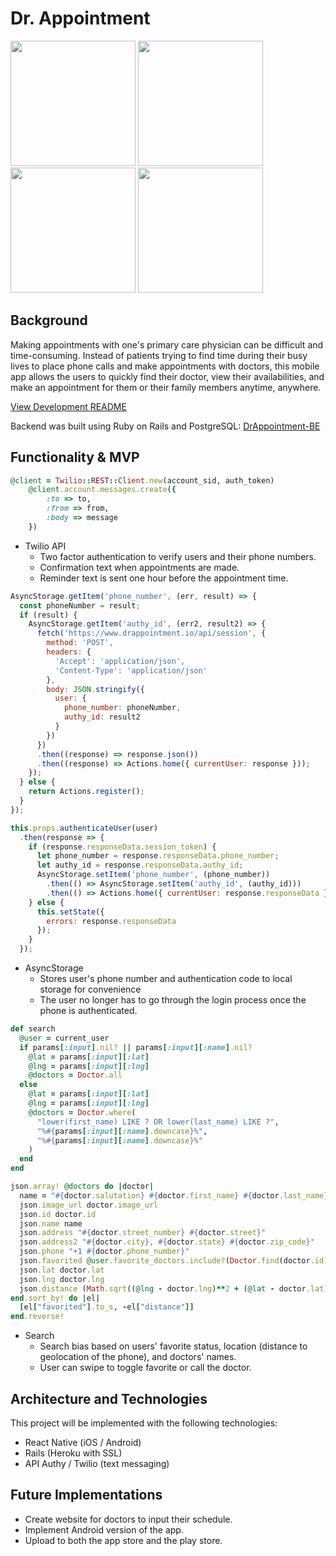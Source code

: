 # Dr. Appointment

<img src="https://github.com/randyjap/DrAppointment/blob/master/app/images/Twillio.gif" width="200">

<img src="https://github.com/randyjap/DrAppointment/blob/master/app/images/Search.gif" width="200">

<img src="https://github.com/randyjap/DrAppointment/blob/master/app/images/Appointment.gif" width="200">

<img src="https://github.com/randyjap/DrAppointment/blob/master/app/images/Text.png" width="200">

## Background

Making appointments with one's primary care physician can be difficult and time-consuming. Instead of patients trying to find time during their busy lives to place phone calls and make appointments with doctors, this mobile app allows the users to quickly find their doctor, view their availabilities, and make an appointment for them or their family members anytime, anywhere.

[View Development README][readme]

[readme]: docs/README.md

Backend was built using Ruby on Rails and PostgreSQL: [DrAppointment-BE][backend]

[backend]: https://github.com/randyjap/DrAppointment-BE

## Functionality & MVP

```ruby
@client = Twilio::REST::Client.new(account_sid, auth_token)
    @client.account.messages.create({
        :to => to,
        :from => from,
        :body => message
    })
```

- Twilio API
  - Two factor authentication to verify users and their phone numbers.
  - Confirmation text when appointments are made.
  - Reminder text is sent one hour before the appointment time.

```javascript
AsyncStorage.getItem('phone_number', (err, result) => {
  const phoneNumber = result;
  if (result) {
    AsyncStorage.getItem('authy_id', (err2, result2) => {
      fetch('https://www.drappointment.io/api/session', {
        method: 'POST',
        headers: {
          'Accept': 'application/json',
          'Content-Type': 'application/json'
        },
        body: JSON.stringify({
          user: {
            phone_number: phoneNumber,
            authy_id: result2
          }
        })
      })
      .then((response) => response.json())
      .then((response) => Actions.home({ currentUser: response }));
    });
  } else {
    return Actions.register();
  }
});
```

```javascript
this.props.authenticateUser(user)
  .then(response => {
    if (response.responseData.session_token) {
      let phone_number = response.responseData.phone_number;
      let authy_id = response.responseData.authy_id;
      AsyncStorage.setItem('phone_number', (phone_number))
        .then(() => AsyncStorage.setItem('authy_id', (authy_id)))
        .then(() => Actions.home({ currentUser: response.responseData }));
    } else {
      this.setState({
        errors: response.responseData
      });
    }
  });
```

- AsyncStorage
  - Stores user's phone number and authentication code to local storage for convenience
  - The user no longer has to go through the login process once the phone is authenticated.

```ruby
def search
  @user = current_user
  if params[:input].nil? || params[:input][:name].nil?
    @lat = params[:input][:lat]
    @lng = params[:input][:lng]
    @doctors = Doctor.all
  else
    @lat = params[:input][:lat]
    @lng = params[:input][:lng]
    @doctors = Doctor.where(
      "lower(first_name) LIKE ? OR lower(last_name) LIKE ?",
      "%#{params[:input][:name].downcase}%",
      "%#{params[:input][:name].downcase}%"
    )
  end
end
```

```ruby
json.array! @doctors do |doctor|
  name = "#{doctor.salutation} #{doctor.first_name} #{doctor.last_name}"
  json.image_url doctor.image_url
  json.id doctor.id
  json.name name
  json.address "#{doctor.street_number} #{doctor.street}"
  json.address2 "#{doctor.city}, #{doctor.state} #{doctor.zip_code}"
  json.phone "+1 #{doctor.phone_number}"
  json.favorited @user.favorite_doctors.include?(Doctor.find(doctor.id))
  json.lat doctor.lat
  json.lng doctor.lng
  json.distance (Math.sqrt((@lng - doctor.lng)**2 + (@lat - doctor.lat)**2) * 70.117663977182174).round(1)
end.sort_by! do |el|
  [el["favorited"].to_s, -el["distance"]]
end.reverse!
```

- Search
  - Search bias based on users' favorite status, location (distance to geolocation of the phone), and doctors' names.
  - User can swipe to toggle favorite or call the doctor.

## Architecture and Technologies

This project will be implemented with the following technologies:

- React Native (iOS / Android)
- Rails (Heroku with SSL)
- API Authy / Twilio (text messaging)


## Future Implementations

- Create website for doctors to input their schedule.
- Implement Android version of the app.
- Upload to both the app store and the play store.
